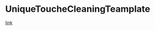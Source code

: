 # UniqueToucheCleaningTeamplate
<a target="blank" href="https://www.uniquetouchcleaning.ca/">link</a>
